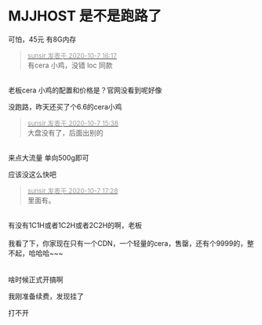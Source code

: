 # MJJHOST 是不是跑路了


可怕，45元 有8G内存

<div class="quote"><blockquote><font size="2"><a href="https://www.hostloc.com/forum.php?mod=redirect&amp;goto=findpost&amp;pid=9268480&amp;ptid=751639" target="_blank"><font color="#999999">sunsir 发表于 2020-10-7 16:17</font></a></font><br />
有cera 小鸡，没错 loc 同款</blockquote></div><br />
老板cera 小鸡的配置和价格是？官网没看到呢好像

没跑路，昨天还买了个6.6的cera小鸡

<div class="quote"><blockquote><font size="2"><a href="https://www.hostloc.com/forum.php?mod=redirect&amp;goto=findpost&amp;pid=9268372&amp;ptid=751639" target="_blank"><font color="#999999">sunsir 发表于 2020-10-7 15:38</font></a></font><br />
大盘没有了，后面出别的</blockquote></div><br />
<img src="static/image/smiley/default/lol.gif" smilieid="12" border="0" alt="" />来点大流量 单向500g即可<img id="aimg_yJjdJ" onclick="zoom(this, this.src, 0, 0, 0)" class="zoom" src="https://cdn.jsdelivr.net/gh/hishis/forum-master/public/images/patch.gif" onmouseover="img_onmouseoverfunc(this)" onload="thumbImg(this)" border="0" alt="" />

应该没这么快吧<img id="aimg_EsWXt" onclick="zoom(this, this.src, 0, 0, 0)" class="zoom" src="https://cdn.jsdelivr.net/gh/hishis/forum-master/public/images/patch.gif" onmouseover="img_onmouseoverfunc(this)" onload="thumbImg(this)" border="0" alt="" />

<div class="quote"><blockquote><font size="2"><a href="https://www.hostloc.com/forum.php?mod=redirect&amp;goto=findpost&amp;pid=9268765&amp;ptid=751639" target="_blank"><font color="#999999">sunsir 发表于 2020-10-7 17:28</font></a></font><br />
里面有。</blockquote></div><br />
有没有1C1H或者1C2H或者2C2H的啊，老板<br />
<br />
我看了下，你家现在只有一个CDN，一个轻量的cera，售罄，还有个9999的，整不起，哈哈哈~~~<br />
<br />
<br />
啥时候正式开搞啊

我刚准备续费，发现挂了

打不开

